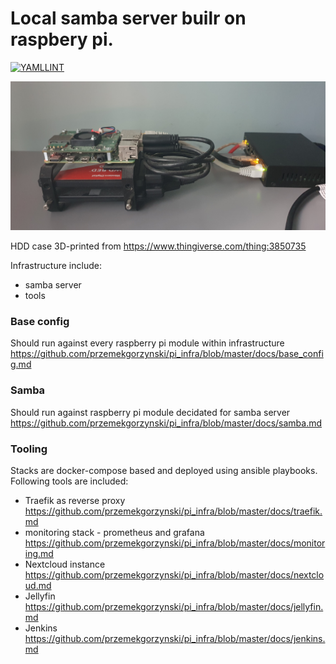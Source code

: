# Local samba server builr on raspbery pi.
[![YAMLLINT](https://github.com/przemekgorzynski/pi_infra/actions/workflows/yamllint.yml/badge.svg)](https://github.com/przemekgorzynski/pi_infra/actions/workflows/yamllint.yml)

![setup](./docs/image.jpg)

HDD case 3D-printed from https://www.thingiverse.com/thing:3850735

Infrastructure include:
- samba server
- tools


### Base config 
Should run against every raspberry pi module within infrastructure </br>
https://github.com/przemekgorzynski/pi_infra/blob/master/docs/base_config.md

### Samba
Should run against raspberry pi module decidated for samba server </br>
https://github.com/przemekgorzynski/pi_infra/blob/master/docs/samba.md

### Tooling
Stacks are docker-compose based and deployed using ansible playbooks.
Following tools are included:
- Traefik as reverse proxy </br>
https://github.com/przemekgorzynski/pi_infra/blob/master/docs/traefik.md </br>
- monitoring stack - prometheus and grafana </br>
https://github.com/przemekgorzynski/pi_infra/blob/master/docs/monitoring.md </br>
- Nextcloud instance </br>
https://github.com/przemekgorzynski/pi_infra/blob/master/docs/nextcloud.md </br>
- Jellyfin </br>
https://github.com/przemekgorzynski/pi_infra/blob/master/docs/jellyfin.md </br>
- Jenkins</br>
https://github.com/przemekgorzynski/pi_infra/blob/master/docs/jenkins.md </br>
